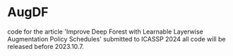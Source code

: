 # AugDF
code for the article 'Improve Deep Forest with Learnable Layerwise Augmentation Policy Schedules' submitted to ICASSP 2024
all code will be released before 2023.10.7.
